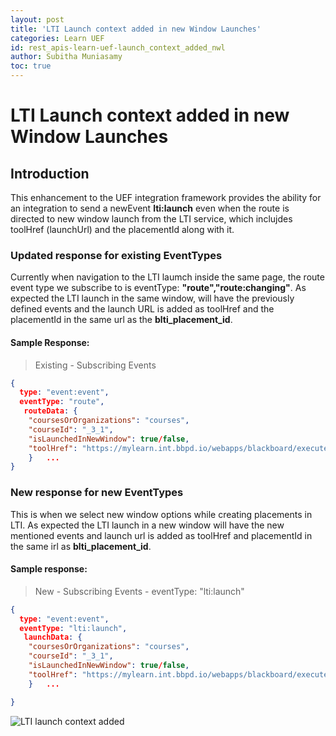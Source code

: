 ```yaml
---
layout: post
title: 'LTI Launch context added in new Window Launches'
categories: Learn UEF
id: rest_apis-learn-uef-launch_context_added_nwl
author: Subitha Muniasamy
toc: true
---
```


<VersioningTracker frontMatter={frontMatter}/>

# LTI Launch context added in new Window Launches

## Introduction

This enhancement to the UEF integration framework provides the ability for an integration to send a newEvent **lti:launch** even when the route is directed to new window launch from the LTI service, which inclujdes toolHref (launchUrl) and the placementId along with it.

### Updated response for existing EventTypes

Currently when navigation to the LTI laumch inside the same page, the route event type we subscribe to is eventType: **"route","route:changing"**. As expected the LTI launch in the same window, will have the previously defined events and the launch URL is added as toolHref and the placementId in the same url as the **blti_placement_id**.

#### Sample Response:

> Existing - Subscribing Events

```json
{
  type: "event:event",
  eventType: "route",
   routeData: {
    "coursesOrOrganizations": "courses",
    "courseId": "_3_1",
    "isLaunchedInNewWindow": true/false,
    "toolHref": "https://mylearn.int.bbpd.io/webapps/blackboard/execute/blti/launchPlacement?blti_placement_id=_12_1&content_id=_35_1&course_id=_3_1&wrapped=true&from_ultra=true"
    }   ...
}
```

### New response for new EventTypes

This is when we select new window options while creating placements in LTI.
As expected the LTI launch in a new window will have the new mentioned events and launch url is added as toolHref and placementId in the same irl as **blti_placement_id**.

#### Sample response:

> New - Subscribing Events - eventType: "lti:launch"

```json
{
  type: "event:event",
  eventType: "lti:launch",
   launchData: {
    "coursesOrOrganizations": "courses",
    "courseId": "_3_1",
    "isLaunchedInNewWindow": true/false,
    "toolHref": "https://mylearn.int.bbpd.io/webapps/blackboard/execute/blti/launchPlacement?blti_placement_id=_12_1&content_id=_35_1&course_id=_3_1&wrapped=true&from_ultra=true"
    }   ...

}
```

![LTI launch context added](/assets/img/lti_launch_context_added_1.png)

<AuthorBox frontMatter={frontMatter}/>
